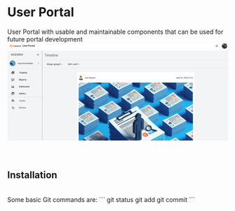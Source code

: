 # User Portal
User Portal with usable and maintainable components that can be used for future portal development
<br>
![Image of user portal.](/assets/image/image.png)
<br>
<br>
<br>
## Installation
<br>
Some basic Git commands are:
```
git status
git add
git commit
```
